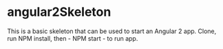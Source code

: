 # angular2Skeleton
This is a basic skeleton that can be used to start an Angular 2 app.
Clone, run NPM install, then - NPM start - to run app.
